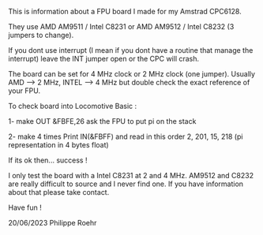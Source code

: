 This is information about a FPU board I made for my Amstrad CPC6128.

They use AMD AM9511 / Intel C8231 or AMD AM9512 / Intel C8232 (3 jumpers to change).

If you dont use interrupt (I mean if you dont have a routine that manage the interrupt) leave the INT jumper open or the CPC will crash.

The board can be set for 4 MHz clock or 2 MHz clock (one jumper).
Usually AMD --> 2 MHz, INTEL --> 4 MHz but double check the exact reference of your FPU. 

To check board into Locomotive Basic :

1- make OUT &FBFE,26  ask the FPU to put pi on the stack

2- make 4 times Print IN(&FBFF) and read in this order 2, 201, 15, 218 (pi representation in 4 bytes float)

If its ok then... success !

I only test the board with a Intel C8231 at 2 and 4 MHz.
AM9512 and C8232 are really difficult to source and I never find one. If you have information about that please take contact.

Have fun !

20/06/2023
Philippe Roehr
